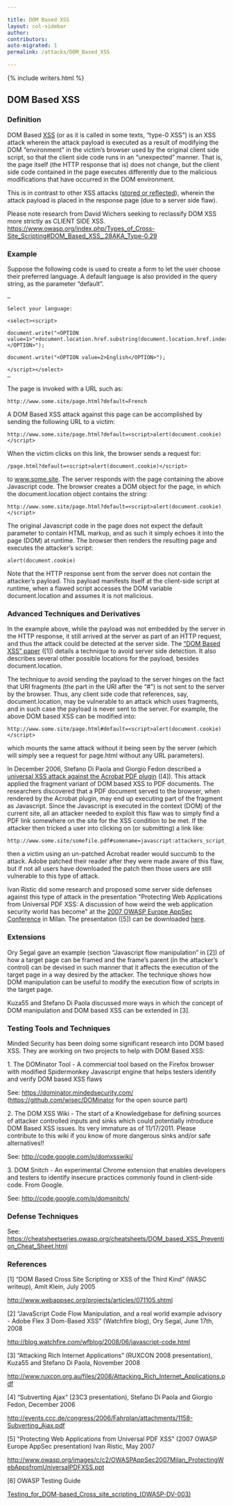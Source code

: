 ```yaml
---

title: DOM Based XSS
layout: col-sidebar
author:
contributors:
auto-migrated: 1
permalink: /attacks/DOM_Based_XSS

---
```


{% include writers.html %}

## DOM Based XSS

### Definition

DOM Based [XSS](XSS "wikilink") (or as it is called in some texts,
“type-0 XSS”) is an XSS attack wherein the attack payload is executed
as a result of modifying the DOM “environment” in the victim’s browser
used by the original client side script, so that the client side code
runs in an “unexpected” manner. That is, the page itself (the HTTP
response that is) does not change, but the client side code contained in
the page executes differently due to the malicious modifications that
have occurred in the DOM environment.

This is in contrast to other XSS attacks ([stored or
reflected](XSS#Stored_and_Reflected_XSS_Attacks "wikilink")), wherein
the attack payload is placed in the response page (due to a server side
flaw).

Please note research from David Wichers seeking to reclassify DOM XSS
more strictly as CLIENT SIDE XSS.
<https://www.owasp.org/index.php/Types_of_Cross-Site_Scripting#DOM_Based_XSS_.28AKA_Type-0.29>

### Example

Suppose the following code is used to create a form to let the user
choose their preferred language. A default language is also provided
in the query string, as the parameter “default”.

    …

    Select your language:

    <select><script>

    document.write("<OPTION value=1>"+document.location.href.substring(document.location.href.indexOf("default=")+8)+"</OPTION>");

    document.write("<OPTION value=2>English</OPTION>");

    </script></select>
    …

The page is invoked with a URL such as:

    http://www.some.site/page.html?default=French

A DOM Based XSS attack against this page can be accomplished by sending
the following URL to a victim:

    http://www.some.site/page.html?default=<script>alert(document.cookie)</script>

When the victim clicks on this link, the browser sends a request for:

    /page.html?default=<script>alert(document.cookie)</script>

to www.some.site. The server responds with the page containing the above
Javascript code. The browser creates a DOM object for the page, in which
the document.location object contains the string:

    http://www.some.site/page.html?default=<script>alert(document.cookie)</script>

The original Javascript code in the page does not expect the default
parameter to contain HTML markup, and as such it simply echoes it into
the page (DOM) at runtime. The browser then renders the resulting page
and executes the attacker’s script:

    alert(document.cookie)

Note that the HTTP response sent from the server does not contain the
attacker’s payload. This payload manifests itself at the client-side
script at runtime, when a flawed script accesses the DOM variable
document.location and assumes it is not malicious.

### Advanced Techniques and Derivatives

In the example above, while the payload was not embedded by the server
in the HTTP response, it still arrived at the server as part of an HTTP
request, and thus the attack could be detected at the server side. The
[“DOM Based XSS”
paper](http://www.webappsec.org/projects/articles/071105.shtml) (\[1\])
details a technique to avoid server side detection. It also describes
several other possible locations for the payload, besides
document.location.

The technique to avoid sending the payload to the server hinges on the
fact that URI fragments (the part in the URI after the “\#”) is not sent
to the server by the browser. Thus, any client side code that
references, say, document.location, may be vulnerable to an attack which
uses fragments, and in such case the payload is never sent to the
server. For example, the above DOM based XSS can be modified into:

    http://www.some.site/page.html#default=<script>alert(document.cookie)</script>

which mounts the same attack without it being seen by the server (which
will simply see a request for page.html without any URL parameters).

In December 2006, Stefano Di Paola and Giorgio Fedon described a
[universal XSS attack against the Acrobat PDF
plugin](http://events.ccc.de/congress/2006/Fahrplan/attachments/1158-Subverting_Ajax.pdf)
(\[4\]). This attack applied the fragment variant of DOM based XSS to
PDF documents. The researchers discovered that a PDF document served to
the browser, when rendered by the Acrobat plugin, may end up executing
part of the fragment as Javascript. Since the Javascript is executed in
the context (DOM) of the current site, all an attacker needed to exploit
this flaw was to simply find a PDF link somewhere on the site for the
XSS condition to be met. If the attacker then tricked a user into
clicking on (or submitting) a link like:

    http://www.some.site/somefile.pdf#somename=javascript:attackers_script_here

then a victim using an un-patched Acrobat reader would succumb to the
attack. Adobe patched their reader after they were made aware of this
flaw, but if not all users have downloaded the patch then those users
are still vulnerable to this type of attack.

Ivan Ristic did some research and proposed some server side defenses
against this type of attack in the presentation "Protecting Web
Applications from Universal PDF XSS: A discussion of how weird the web
application security world has become" at the [2007 OWASP Europe AppSec
Conference](OWASP_AppSec_Europe_2007_-_Italy "wikilink") in Milan. The
presentation (\[5\]) can be downloaded
[here](http://www.owasp.org/images/c/c2/OWASPAppSec2007Milan_ProtectingWebAppsfromUniversalPDFXSS.ppt).

### Extensions

Ory Segal gave an example (section “Javascript flow manipulation” in
\[2\]) of how a target page can be framed and the frame’s parent (in the
attacker’s control) can be devised in such manner that it affects the
execution of the target page in a way desired by the attacker. The
technique shows how DOM manipulation can be useful to modify the
execution flow of scripts in the target page.

Kuza55 and Stefano Di Paola discussed more ways in which the concept of
DOM manipulation and DOM based XSS can be extended in \[3\].

### Testing Tools and Techniques

Minded Security has been doing some significant research into DOM based
XSS. They are working on two projects to help with DOM Based XSS:

1\. The DOMinator Tool - A commercial tool based on the Firefox browser
with modified Spidermonkey Javascript engine that helps testers identify
and verify DOM based XSS flaws

See: <https://dominator.mindedsecurity.com/>
(https://github.com/wisec/DOMinator for the open source part)

2\. The DOM XSS Wiki - The start of a Knowledgebase for defining sources
of attacker controlled inputs and sinks which could potentially
introduce DOM Based XSS issues. Its very immature as of 11/17/2011.
Please contribute to this wiki if you know of more dangerous sinks
and/or safe alternatives\!\!

See: <http://code.google.com/p/domxsswiki/>

3\. DOM Snitch - An experimental Chrome extension that enables
developers and testers to identify insecure practices commonly found in
client-side code. From Google.

See: <http://code.google.com/p/domsnitch/>

### Defense Techniques

See:
<https://cheatsheetseries.owasp.org/cheatsheets/DOM_based_XSS_Prevention_Cheat_Sheet.html>

### References

\[1\] “DOM Based Cross Site Scripting or XSS of the Third Kind” (WASC
writeup), Amit Klein, July 2005

<http://www.webappsec.org/projects/articles/071105.shtml>

\[2\] “JavaScript Code Flow Manipulation, and a real world example
advisory - Adobe Flex 3 Dom-Based XSS” (Watchfire blog), Ory Segal, June
17th, 2008

<http://blog.watchfire.com/wfblog/2008/06/javascript-code.html>

\[3\] “Attacking Rich Internet Applications” (RUXCON 2008 presentation),
Kuza55 and Stefano Di Paola, November 2008

<http://www.ruxcon.org.au/files/2008/Attacking_Rich_Internet_Applications.pdf>

\[4\] “Subverting Ajax” (23C3 presentation), Stefano Di Paola and
Giorgio Fedon, December 2006

<http://events.ccc.de/congress/2006/Fahrplan/attachments/1158-Subverting_Ajax.pdf>

\[5\] "Protecting Web Applications from Universal PDF XSS" (2007 OWASP
Europe AppSec presentation) Ivan Ristic, May 2007

<http://www.owasp.org/images/c/c2/OWASPAppSec2007Milan_ProtectingWebAppsfromUniversalPDFXSS.ppt>

\[6\] OWASP Testing Guide

[Testing_for_DOM-based_Cross_site_scripting_(OWASP-DV-003)](Testing_for_DOM-based_Cross_site_scripting_\(OWASP-DV-003\) "wikilink")

